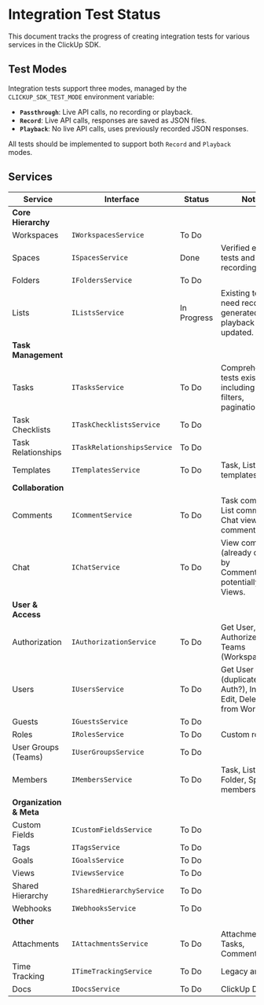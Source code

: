 # Integration Test Status

This document tracks the progress of creating integration tests for various services in the ClickUp SDK.

## Test Modes

Integration tests support three modes, managed by the `CLICKUP_SDK_TEST_MODE` environment variable:

*   **`Passthrough`**: Live API calls, no recording or playback.
*   **`Record`**: Live API calls, responses are saved as JSON files.
*   **`Playback`**: No live API calls, uses previously recorded JSON responses.

All tests should be implemented to support both `Record` and `Playback` modes.

## Services

| Service                   | Interface                 | Status        | Notes                                                                 |
| ------------------------- | ------------------------- | ------------- | --------------------------------------------------------------------- |
| **Core Hierarchy**        |                           |               |                                                                       |
| Workspaces                | `IWorkspacesService`      | To Do         |                                                                       |
| Spaces                    | `ISpacesService`          | Done          | Verified existing tests and recordings.                               |
| Folders                   | `IFoldersService`         | To Do         |                                                                       |
| Lists                     | `IListsService`           | In Progress   | Existing tests need recordings generated and playback logic updated.    |
| **Task Management**       |                           |               |                                                                       |
| Tasks                     | `ITasksService`           | To Do         | Comprehensive tests exist, including CRUD, filters, pagination.       |
| Task Checklists           | `ITaskChecklistsService`  | To Do         |                                                                       |
| Task Relationships        | `ITaskRelationshipsService` | To Do         |                                                                       |
| Templates                 | `ITemplatesService`       | To Do         | Task, List, Folder templates.                                         |
| **Collaboration**         |                           |               |                                                                       |
| Comments                  | `ICommentService`         | To Do         | Task comments, List comments, Chat view comments.                     |
| Chat                      | `IChatService`            | To Do         | View comments (already covered by CommentService potentially?) & Views. |
| **User & Access**         |                           |               |                                                                       |
| Authorization             | `IAuthorizationService`   | To Do         | Get User, Get Authorized Teams (Workspaces).                          |
| Users                     | `IUsersService`           | To Do         | Get User (duplicate of Auth?), Invite, Edit, Delete user from Workspace. |
| Guests                    | `IGuestsService`          | To Do         |                                                                       |
| Roles                     | `IRolesService`           | To Do         | Custom roles.                                                         |
| User Groups (Teams)       | `IUserGroupsService`      | To Do         |                                                                       |
| Members                   | `IMembersService`         | To Do         | Task, List, Folder, Space members.                                    |
| **Organization & Meta**   |                           |               |                                                                       |
| Custom Fields             | `ICustomFieldsService`    | To Do         |                                                                       |
| Tags                      | `ITagsService`            | To Do         |                                                                       |
| Goals                     | `IGoalsService`           | To Do         |                                                                       |
| Views                     | `IViewsService`           | To Do         |                                                                       |
| Shared Hierarchy          | `ISharedHierarchyService` | To Do         |                                                                       |
| Webhooks                  | `IWebhooksService`        | To Do         |                                                                       |
| **Other**                 |                           |               |                                                                       |
| Attachments               | `IAttachmentsService`     | To Do         | Attachments to Tasks, Comments.                                       |
| Time Tracking             | `ITimeTrackingService`    | To Do         | Legacy and v2.                                                        |
| Docs                      | `IDocsService`            | To Do         | ClickUp Docs.                                                         |
